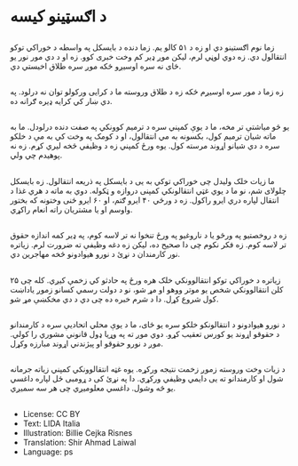 # د اګسټینو کیسه

##
زما نوم اګستینو دي او زه د ۵۱ کالو یم. زما دنده د بایسکل په واسطه د خوراکي توکو انتقالول دي. زه دوي لوڼي لرم، لیکن موږ ډیر کم وخت خبری کوو. زه او د دي مور نور یو ځای نه سره اوسیږو ځکه موږ سره طلاق اخیستي دي.

##
زه زما د مور سره اوسیږم ځکه زه د طلاق وروسته ما د کرایی ورکولو توان نه درلود. په دي ښار کي کرایه ډیره ګرانه ده.

##
یو څو میاشتې تر مخه، ما د یوې کمپني سره د ترمیم کوونکي په صفت دنده درلودل. ما به ماته شیان ترمیم کول، بکسونه به مي انتقالول، او د کومک په وخت کي به مې د خلکو سره د دي شیانو اړوند مرسته کول. یوه ورځ کمپني زه د وظیفي څخه لیري کړم. زه نه پوهیدم چي ولي.

##
ما زیات خلک ولیدل چی خوراکي توکي به یی د بایسکل په ذریعه انتقالول. زه بایسکل چلولای شم، نو ما د یوي غټي انتقالونکي کمپنی دروازه و ټکوله. دوي به ماته د هري غذا د انتقال لپاره دري ایرو راکول. زه د ورځي ۴۰ ایرو ګتم، او ۶۰ ایرو ځنی وختونه که بختور واوسم او یا مشتریان راته انعام راکړي.

##
زه د روخصتیو په ورځو یا د ناروغیو په ورځ تنخوا نه تر لاسه کوم، په ډیر کمه اندازه حقوق تر لاسه کوم. زه فکر نکوم چی دا صحیح ده، لیکن زه دغه وظیفې ته ضرورت لرم. زیاتره نور کارمندان د نړئ د نورو هیوادونو څخه مهاجرین دي.

##
زیاتره د خوراکي توکو انتقالوونکي خلک هره ورځ په حادثو کي زخمې کیږي. کله چی ۲۵ کلن انتقالوونکي شخص یو موتر ووهو او مړ شو، نو د دولت رسمي کسانو زموږ یاداښت کول شروع کړل. دا د شرم خبره ده چی دي د دي مخکښې مړ شو.

##
د نورو هیوادونو د انتقالونکو خلکو سره یو ځای، ما د یوې محلي اتحاديې سره د کارمندانو د حقوقو اړوند یو کورس تعقیب کړو. دوي موږ ته په وړیا ډول قانوني مشوري را کولي. موږ د نورو حقوقو او پیژندني اړوند مبارزه وکړل.

##
د زیات وخت وروسته زموږ زخمت نتیجه ورکړه. یوه غټه انتقالوونکي کمپني زیاته جرمانه شول او کارمندانو ته یی دایمي وظیفي ورکړي. دا په نړئ کی د ړومبی ځل لپاره داغسي یو څه وشول. داغسي معلومیږي چی هر سه سمیږي.

##
* License: CC BY
* Text: LIDA Italia
* Illustration: Billie Cejka Risnes
* Translation: Shir Ahmad Laiwal
* Language: ps
